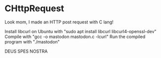 # CHttpRequest
Look mom, I made an HTTP post request with C lang!

Install libcurl on Ubuntu with "sudo apt install libcurl libcurl4-openssl-dev"
Compile with "gcc -o mastodon mastodon.c -lcurl"
Run the compiled program with "./mastodon"

DEUS SPES NOSTRA
